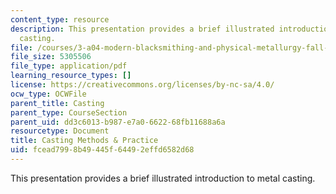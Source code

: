 ```yaml
---
content_type: resource
description: This presentation provides a brief illustrated introduction to metal
  casting.
file: /courses/3-a04-modern-blacksmithing-and-physical-metallurgy-fall-2008/fcead7998b49445f64492effd6582d68_MIT3_A04f08_lec_casting.pdf
file_size: 5305506
file_type: application/pdf
learning_resource_types: []
license: https://creativecommons.org/licenses/by-nc-sa/4.0/
ocw_type: OCWFile
parent_title: Casting
parent_type: CourseSection
parent_uid: dd3c6013-b987-e7a0-6622-68fb11688a6a
resourcetype: Document
title: Casting Methods & Practice
uid: fcead799-8b49-445f-6449-2effd6582d68
---
```

This presentation provides a brief illustrated introduction to metal casting.